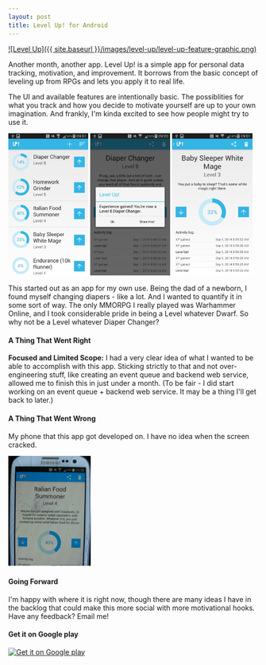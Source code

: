 ```yaml
---
layout: post
title: Level Up! for Android
---
```


[![Level Up]({{ site.baseurl }}/images/level-up/level-up-feature-graphic.png)](https://play.google.com/store/apps/details?id=com.jonuy.levelup)

Another month, another app. Level Up! is a simple app for personal data tracking, motivation, and improvement. It borrows from the basic concept of leveling up from RPGs and lets you apply it to real life.

The UI and available features are intentionally basic. The possiblities for what you track and how you decide to motivate yourself are up to your own imagination. And frankly, I'm kinda excited to see how people might try to use it.

<img src="/images/level-up/store-screenshot-00.png" alt="Main Screen" style="width:32%">
<img src="/images/level-up/store-screenshot-01.png" alt="Level Up Popup" style="width:32%">
<img src="/images/level-up/store-screenshot-02.png" alt="Baby Sleeper" style="width:32%">

This started out as an app for my own use. Being the dad of a newborn, I found myself changing diapers - like a lot. And I wanted to quantify it in some sort of way. The only MMORPG I really played was Warhammer Online, and I took considerable pride in being a Level whatever Dwarf. So why not be a Level whatever Diaper Changer?

#### A Thing That Went Right
**Focused and Limited Scope:**
I had a very clear idea of what I wanted to be able to accomplish with this app. Sticking strictly to that and not over-engineering stuff, like creating an event queue and backend web service, allowed me to finish this in just under a month. (To be fair - I did start working on an event queue + backend web service. It may be a thing I'll get back to later.)

#### A Thing That Went Wrong
My phone that this app got developed on. I have no idea when the screen cracked.

<img src="/images/level-up/broken-phone.jpg" alt="Broken Phone" style="width:33%">

#### Going Forward
I'm happy with where it is right now, though there are many ideas I have in the backlog that could make this more social with more motivational hooks. Have any feedback? Email me!

#### Get it on Google play
[![Get it on Google play](http://developer.android.com/images/brand/en_generic_rgb_wo_60.png)](https://play.google.com/store/apps/details?id=com.jonuy.levelup)